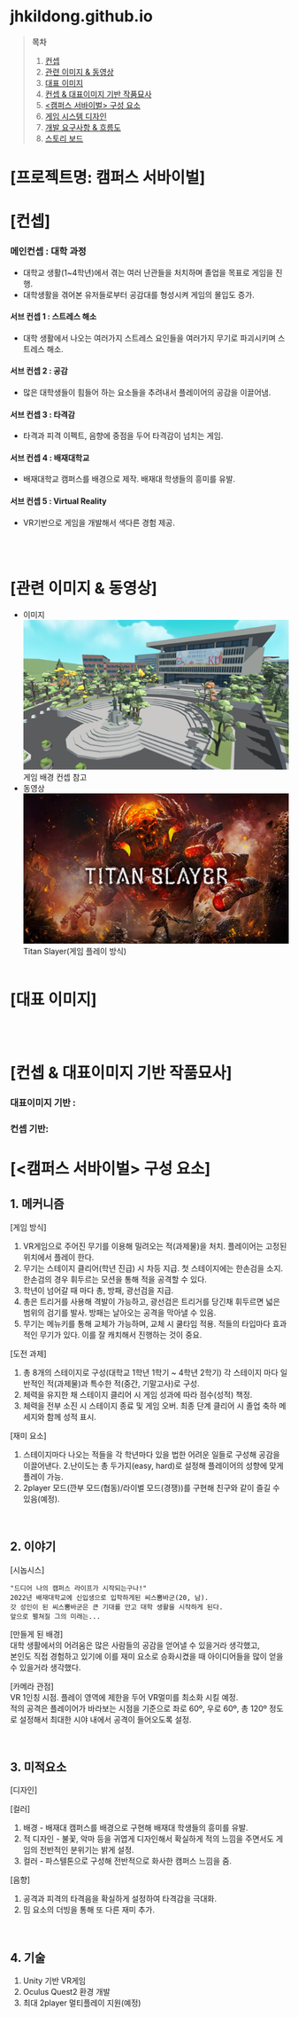# jhkildong.github.io

> __목차__
> 1. [컨셉](#concept)
> 2. [관련 이미지 & 동영상](#img_avi)
> 3. [대표 이미지](#concept_art)
> 4. [컨셉 & 대표이미지 기반 작품묘사](#description)
> 5. [<캠퍼스 서바이벌> 구성 요소](#component)
> 6. [게임 시스템 디자인](#sys_design)
> 7. [개발 요구사항 & 흐름도](#requirements_flowchart)
> 8. [스토리 보드](#story_board)

# [프로젝트명: 캠퍼스 서바이벌]<a name = "project">

# [컨셉]<a name = "concept">

### 메인컨셉 : 대학 과정
  * 대학교 생활(1~4학년)에서 겪는 여러 난관들을 처치하며 졸업을 목표로 게임을 진행.
  * 대학생활을 겪어본 유저들로부터 공감대를 형성시켜 게임의 몰입도 증가.

#### 서브 컨셉 1 : 스트레스 해소
  - 대학 생활에서 나오는 여러가지 스트레스 요인들을 여러가지 무기로 파괴시키며 스트레스 해소.

#### 서브 컨셉 2 : 공감

- 많은 대학생들이 힘들어 하는 요소들을 추려내서 플레이어의 공감을 이끌어냄.

#### 서브 컨셉 3 : 타격감

- 타격과 피격 이펙트, 음향에 중점을 두어 타격감이 넘치는 게임.

#### 서브 컨셉 4 : 배재대학교

- 배재대학교 캠퍼스를 배경으로 제작. 배재대 학생들의 흥미를 유발.

#### 서브 컨셉 5 : Virtual Reality

- VR기반으로 게임을 개발해서 색다른 경험 제공.

<br><br>

# [관련 이미지 & 동영상]<a name = "img_avi">

- 이미지  
  <img src="./img/KU.png">
  <br>게임 배경 컨셉 참고
- 동영상
  <br>[![Titan Slayer](./img/TitanSlayer.png)](https://www.youtube.com/watch?v=2u_eTJbBGb0)
  <br>Titan Slayer(게임 플레이 방식)
<br><br>

# [대표 이미지]<a name = "concept_art">

<br><br>

# [컨셉 & 대표이미지 기반 작품묘사]<a name = "description">

### 대표이미지 기반 :

### 컨셉 기반:

# [<캠퍼스 서바이벌> 구성 요소]<a name = "component">

## 1. 메커니즘
[게임 방식]
1. VR게임으로 주어진 무기를 이용해 밀려오는 적(과제물)을 처치. 플레이어는 고정된 위치에서 플레이 한다.
2. 무기는 스테이지 클리어(학년 진급) 시 차등 지급. 첫 스테이지에는 한손검을 소지. 한손검의 경우 휘두르는 모션을 통해 적을 공격할 수 있다.
3. 학년이 넘어갈 때 마다 총, 방패, 광선검을 지급. 
4. 총은 트리거를 사용해 격발이 가능하고, 광선검은 트리거를 당긴채 휘두르면 넓은 범위의 검기를 발사. 방패는 날아오는 공격을 막아낼 수 있음.
5. 무기는 메뉴키를 통해 교체가 가능하며, 교체 시 쿨타임 적용. 적들의 타입마다 효과적인 무기가 있다. 이를 잘 캐치해서 진행하는 것이 중요.

[도전 과제]

1. 총 8개의 스테이지로 구성(대학교 1학년 1학기 ~ 4학년 2학기) 각 스테이지 마다 일반적인 적(과제물)과 특수한 적(중간, 기말고사)로 구성.
2. 체력을 유지한 채 스테이지 클리어 시 게임 성과에 따라 점수(성적) 책정.
2. 체력을 전부 소진 시 스테이지 종료 및 게임 오버. 최종 단계 클리어 시 졸업 축하 메세지와 함께 성적 표시.

[재미 요소]

1. 스테이지마다 나오는 적들을 각 학년마다 있을 법한 어려운 일들로 구성해 공감을 이끌어낸다.
2.난이도는 총 두가지(easy, hard)로 설정해 플레이어의 성향에 맞게 플레이 가능.
3. 2player 모드(깐부 모드(협동)/라이벌 모드(경쟁))를 구현해 친구와 같이 즐길 수 있음(예정).

<br>

## 2. 이야기

[시놉시스]
```
"드디어 나의 캠퍼스 라이프가 시작되는구나!"
2022년 배재대학교에 신입생으로 입학하게된 씨스뿜바군(20, 남).
갓 성인이 된 씨스뿜바군은 큰 기대를 안고 대학 생활을 시작하게 된다.
앞으로 펼쳐질 그의 미래는...
```

[만들게 된 배경]  
  대학 생활에서의 어려움은 많은 사람들의 공감을 얻어낼 수 있을거라 생각했고,<br>
  본인도 직접 경험하고 있기에 이를 재미 요소로 승화시켰을 때 아이디어들을 많이 얻을 수 있을거라 생각했다.

[카메라 관점]  
  VR 1인칭 시점. 플레이 영역에 제한을 두어 VR멀미를 최소화 시킬 예정.<br>
  적의 공격은 플레이어가 바라보는 시점을 기준으로 좌로 60º, 우로 60º, 총 120º 정도로 설정해서 최대한 시야 내에서 공격이 들어오도록 설정.

<br>

## 3. 미적요소

[디자인]

[컬러]  
1. 배경 - 배재대 캠퍼스를 배경으로 구현해 배재대 학생들의 흥미를 유발.
2. 적 디자인 - 불꽃, 악마 등을 귀엽게 디자인해서 확실하게 적의 느낌을 주면서도 게임의 전반적인 분위기는 밝게 설정.
3. 컬러 - 파스텔톤으로 구성해 전반적으로 화사한 캠퍼스 느낌을 줌.

[음향]  
1. 공격과 피격의 타격음을 확실하게 설정하여 타격감을 극대화.
2. 밈 요소의 더빙을 통해 또 다른 재미 추가.
<br>

## 4. 기술
1. Unity 기반 VR게임
2. Oculus Quest2 환경 개발
3. 최대 2player 멀티플레이 지원(예정)
